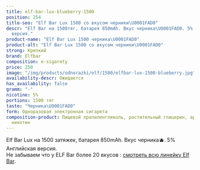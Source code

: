 ```yaml
---
title: elf-bar-lux-blueberry-1500
position: 254
title-seo: "Elf Bar Lux 1500 со вкусом черники\U0001FAD0"
descr: "Elf Bar на 1500тяг, батарея 850mAh. Вкус черника\U0001FAD0. 5% Английская
  версия."
product-name: "Elf Bar Lux 1500 черника\U0001FAD0"
product-alt: "Elf Bar Lux 1500 со вкусом черники\U0001FAD0"
strong: Крепкий
brand: Elfbar
composition: e-sigarety
price: 250
image: "/img/products/odnorazki/elf/1500/elfbar-lux-1500-blueberry.jpg"
availability-descr: Ожидается
has_availability: false
gramm: "-"
nicotine: 5%
portions: 1500 тяг
taste: "Черника\U0001FAD0"
form: Одноразовая электронная сигарета
composition-product: Пищевой пропиленгликоль, растительный глицерин, ароматизатор,
  никотин
---
```


Elf Bar Lux на 1500 затяжек, батарея 850mAh. Вкус черника🫐. 5% Английская версия.<br>
Не забываем что у ELF Bar более 20 вкусов : [смотреть всю линейку Elf Bar](/elfbar).